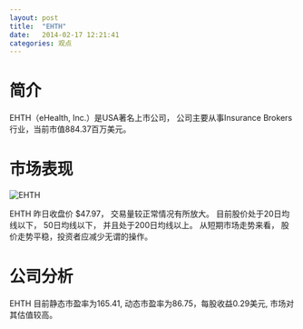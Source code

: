 ```yaml
---
layout: post
title:  "EHTH"
date:   2014-02-17 12:21:41
categories: 观点
---
```


# 简介
EHTH（eHealth, Inc.）是USA著名上市公司，
公司主要从事Insurance Brokers行业，当前市值884.37百万美元。

# 市场表现

![EHTH](http://finviz.com/chart.ashx?t=EHTH&ty=c&ta=1&p=d&s=l)

EHTH 昨日收盘价 $47.97，
交易量较正常情况有所放大。
目前股价处于20日均线以下，
50日均线以下，
并且处于200日均线以上。
从短期市场走势来看，
股价走势平稳，投资者应减少无谓的操作。

# 公司分析
EHTH 目前静态市盈率为165.41, 动态市盈率为86.75，每股收益0.29美元,
市场对其估值较高。
